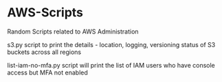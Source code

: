 # AWS-Scripts
Random Scripts related to AWS Administration

s3.py
script to print the details - location, logging, versioning status of S3 buckets across all regions

list-iam-no-mfa.py
script will print the list of IAM users who have console access but MFA not enabled
